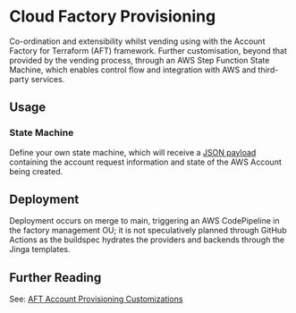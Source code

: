 # Cloud Factory Provisioning

Co-ordination and extensibility whilst vending using with the Account Factory for Terraform (AFT) framework. Further customisation, beyond that provided by the vending process, through an AWS Step Function State Machine, which enables control flow and integration with AWS and third-party services.

## Usage

### State Machine

Define your own state machine, which will receive a [JSON payload](https://github.com/aws-ia/terraform-aws-control_tower_account_factory/tree/main/sources/aft-customizations-repos/aft-account-provisioning-customizations#example-payload) containing the account request information and state of the AWS Account being created.

## Deployment

Deployment occurs on merge to main, triggering an AWS CodePipeline in the factory management OU; it is not speculatively planned through GitHub Actions as the buildspec hydrates the providers and backends through the Jinga templates.

## Further Reading

See: [AFT Account Provisioning Customizations](https://github.com/aws-ia/terraform-aws-control_tower_account_factory/tree/main/sources/aft-customizations-repos/aft-account-provisioning-customizations)
